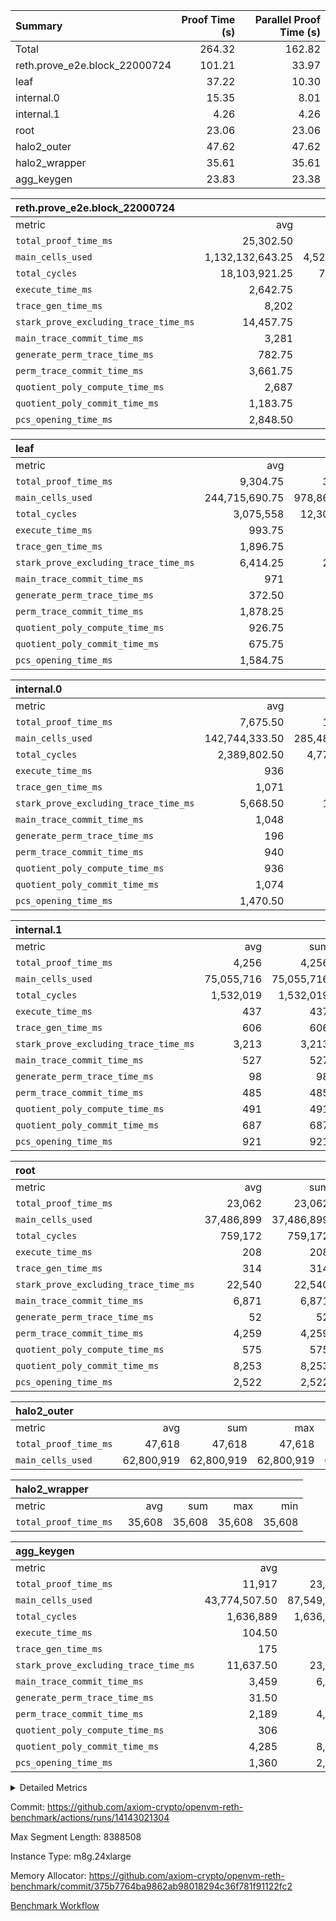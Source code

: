 | Summary | Proof Time (s) | Parallel Proof Time (s) |
|:---|---:|---:|
| Total |  264.32 |  162.82 |
| reth.prove_e2e.block_22000724 |  101.21 |  33.97 |
| leaf |  37.22 |  10.30 |
| internal.0 |  15.35 |  8.01 |
| internal.1 |  4.26 |  4.26 |
| root |  23.06 |  23.06 |
| halo2_outer |  47.62 |  47.62 |
| halo2_wrapper |  35.61 |  35.61 |
| agg_keygen |  23.83 |  23.38 |


| reth.prove_e2e.block_22000724 |||||
|:---|---:|---:|---:|---:|
|metric|avg|sum|max|min|
| `total_proof_time_ms ` |  25,302.50 |  101,210 |  33,971 |  12,537 |
| `main_cells_used     ` |  1,132,132,643.25 |  4,528,530,573 |  1,564,239,045 |  712,631,778 |
| `total_cycles        ` |  18,103,921.25 |  72,415,685 |  24,087,591 |  5,223,213 |
| `execute_time_ms     ` |  2,642.75 |  10,571 |  3,899 |  744 |
| `trace_gen_time_ms   ` |  8,202 |  32,808 |  10,148 |  3,746 |
| `stark_prove_excluding_trace_time_ms` |  14,457.75 |  57,831 |  19,924 |  8,047 |
| `main_trace_commit_time_ms` |  3,281 |  13,124 |  4,728 |  2,317 |
| `generate_perm_trace_time_ms` |  782.75 |  3,131 |  1,051 |  309 |
| `perm_trace_commit_time_ms` |  3,661.75 |  14,647 |  5,052 |  1,578 |
| `quotient_poly_compute_time_ms` |  2,687 |  10,748 |  4,135 |  1,807 |
| `quotient_poly_commit_time_ms` |  1,183.75 |  4,735 |  1,407 |  597 |
| `pcs_opening_time_ms ` |  2,848.50 |  11,394 |  3,536 |  1,431 |

| leaf |||||
|:---|---:|---:|---:|---:|
|metric|avg|sum|max|min|
| `total_proof_time_ms ` |  9,304.75 |  37,219 |  10,298 |  6,824 |
| `main_cells_used     ` |  244,715,690.75 |  978,862,763 |  278,425,224 |  171,619,440 |
| `total_cycles        ` |  3,075,558 |  12,302,232 |  3,459,082 |  2,307,870 |
| `execute_time_ms     ` |  993.75 |  3,975 |  1,108 |  752 |
| `trace_gen_time_ms   ` |  1,896.75 |  7,587 |  2,176 |  1,407 |
| `stark_prove_excluding_trace_time_ms` |  6,414.25 |  25,657 |  7,015 |  4,665 |
| `main_trace_commit_time_ms` |  971 |  3,884 |  1,058 |  734 |
| `generate_perm_trace_time_ms` |  372.50 |  1,490 |  409 |  268 |
| `perm_trace_commit_time_ms` |  1,878.25 |  7,513 |  2,074 |  1,333 |
| `quotient_poly_compute_time_ms` |  926.75 |  3,707 |  1,021 |  678 |
| `quotient_poly_commit_time_ms` |  675.75 |  2,703 |  741 |  495 |
| `pcs_opening_time_ms ` |  1,584.75 |  6,339 |  1,743 |  1,152 |

| internal.0 |||||
|:---|---:|---:|---:|---:|
|metric|avg|sum|max|min|
| `total_proof_time_ms ` |  7,675.50 |  15,351 |  8,006 |  7,345 |
| `main_cells_used     ` |  142,744,333.50 |  285,488,667 |  143,364,107 |  142,124,560 |
| `total_cycles        ` |  2,389,802.50 |  4,779,605 |  2,397,850 |  2,381,755 |
| `execute_time_ms     ` |  936 |  1,872 |  948 |  924 |
| `trace_gen_time_ms   ` |  1,071 |  2,142 |  1,073 |  1,069 |
| `stark_prove_excluding_trace_time_ms` |  5,668.50 |  11,337 |  5,989 |  5,348 |
| `main_trace_commit_time_ms` |  1,048 |  2,096 |  1,143 |  953 |
| `generate_perm_trace_time_ms` |  196 |  392 |  215 |  177 |
| `perm_trace_commit_time_ms` |  940 |  1,880 |  986 |  894 |
| `quotient_poly_compute_time_ms` |  936 |  1,872 |  1,008 |  864 |
| `quotient_poly_commit_time_ms` |  1,074 |  2,148 |  1,124 |  1,024 |
| `pcs_opening_time_ms ` |  1,470.50 |  2,941 |  1,509 |  1,432 |

| internal.1 |||||
|:---|---:|---:|---:|---:|
|metric|avg|sum|max|min|
| `total_proof_time_ms ` |  4,256 |  4,256 |  4,256 |  4,256 |
| `main_cells_used     ` |  75,055,716 |  75,055,716 |  75,055,716 |  75,055,716 |
| `total_cycles        ` |  1,532,019 |  1,532,019 |  1,532,019 |  1,532,019 |
| `execute_time_ms     ` |  437 |  437 |  437 |  437 |
| `trace_gen_time_ms   ` |  606 |  606 |  606 |  606 |
| `stark_prove_excluding_trace_time_ms` |  3,213 |  3,213 |  3,213 |  3,213 |
| `main_trace_commit_time_ms` |  527 |  527 |  527 |  527 |
| `generate_perm_trace_time_ms` |  98 |  98 |  98 |  98 |
| `perm_trace_commit_time_ms` |  485 |  485 |  485 |  485 |
| `quotient_poly_compute_time_ms` |  491 |  491 |  491 |  491 |
| `quotient_poly_commit_time_ms` |  687 |  687 |  687 |  687 |
| `pcs_opening_time_ms ` |  921 |  921 |  921 |  921 |

| root |||||
|:---|---:|---:|---:|---:|
|metric|avg|sum|max|min|
| `total_proof_time_ms ` |  23,062 |  23,062 |  23,062 |  23,062 |
| `main_cells_used     ` |  37,486,899 |  37,486,899 |  37,486,899 |  37,486,899 |
| `total_cycles        ` |  759,172 |  759,172 |  759,172 |  759,172 |
| `execute_time_ms     ` |  208 |  208 |  208 |  208 |
| `trace_gen_time_ms   ` |  314 |  314 |  314 |  314 |
| `stark_prove_excluding_trace_time_ms` |  22,540 |  22,540 |  22,540 |  22,540 |
| `main_trace_commit_time_ms` |  6,871 |  6,871 |  6,871 |  6,871 |
| `generate_perm_trace_time_ms` |  52 |  52 |  52 |  52 |
| `perm_trace_commit_time_ms` |  4,259 |  4,259 |  4,259 |  4,259 |
| `quotient_poly_compute_time_ms` |  575 |  575 |  575 |  575 |
| `quotient_poly_commit_time_ms` |  8,253 |  8,253 |  8,253 |  8,253 |
| `pcs_opening_time_ms ` |  2,522 |  2,522 |  2,522 |  2,522 |

| halo2_outer |||||
|:---|---:|---:|---:|---:|
|metric|avg|sum|max|min|
| `total_proof_time_ms ` |  47,618 |  47,618 |  47,618 |  47,618 |
| `main_cells_used     ` |  62,800,919 |  62,800,919 |  62,800,919 |  62,800,919 |

| halo2_wrapper |||||
|:---|---:|---:|---:|---:|
|metric|avg|sum|max|min|
| `total_proof_time_ms ` |  35,608 |  35,608 |  35,608 |  35,608 |

| agg_keygen |||||
|:---|---:|---:|---:|---:|
|metric|avg|sum|max|min|
| `total_proof_time_ms ` |  11,917 |  23,834 |  23,382 |  452 |
| `main_cells_used     ` |  43,774,507.50 |  87,549,015 |  86,883,099 |  665,916 |
| `total_cycles        ` |  1,636,889 |  1,636,889 |  1,636,889 |  1,636,889 |
| `execute_time_ms     ` |  104.50 |  209 |  209 |  0 |
| `trace_gen_time_ms   ` |  175 |  350 |  324 |  26 |
| `stark_prove_excluding_trace_time_ms` |  11,637.50 |  23,275 |  22,849 |  426 |
| `main_trace_commit_time_ms` |  3,459 |  6,918 |  6,868 |  50 |
| `generate_perm_trace_time_ms` |  31.50 |  63 |  52 |  11 |
| `perm_trace_commit_time_ms` |  2,189 |  4,378 |  4,328 |  50 |
| `quotient_poly_compute_time_ms` |  306 |  612 |  583 |  29 |
| `quotient_poly_commit_time_ms` |  4,285 |  8,570 |  8,509 |  61 |
| `pcs_opening_time_ms ` |  1,360 |  2,720 |  2,499 |  221 |



<details>
<summary>Detailed Metrics</summary>

| air_name | block_number | quotient_deg | interactions | constraints |
| --- | --- | --- | --- | --- |
| AccessAdapterAir<16> | 22000724 | 2 | 5 | 12 | 
| AccessAdapterAir<2> | 22000724 | 2 | 5 | 12 | 
| AccessAdapterAir<32> | 22000724 | 2 | 5 | 12 | 
| AccessAdapterAir<4> | 22000724 | 2 | 5 | 12 | 
| AccessAdapterAir<8> | 22000724 | 2 | 5 | 12 | 
| BitwiseOperationLookupAir<8> | 22000724 | 2 | 2 | 4 | 
| KeccakVmAir | 22000724 | 2 | 321 | 4,513 | 
| MemoryMerkleAir<8> | 22000724 | 2 | 4 | 39 | 
| PersistentBoundaryAir<8> | 22000724 | 2 | 3 | 7 | 
| PhantomAir | 22000724 | 2 | 3 | 5 | 
| Poseidon2PeripheryAir<BabyBearParameters>, 1> | 22000724 | 2 | 1 | 286 | 
| ProgramAir | 22000724 | 1 | 1 | 4 | 
| RangeTupleCheckerAir<2> | 22000724 | 1 | 1 | 4 | 
| Rv32HintStoreAir | 22000724 | 2 | 18 | 28 | 
| Sha256VmAir | 22000724 | 2 | 50 | 663 | 
| VariableRangeCheckerAir | 22000724 | 1 | 1 | 4 | 
| VmAirWrapper<Rv32BaseAluAdapterAir, BaseAluCoreAir<4, 8> | 22000724 | 2 | 20 | 37 | 
| VmAirWrapper<Rv32BaseAluAdapterAir, LessThanCoreAir<4, 8> | 22000724 | 2 | 18 | 40 | 
| VmAirWrapper<Rv32BaseAluAdapterAir, ShiftCoreAir<4, 8> | 22000724 | 2 | 24 | 91 | 
| VmAirWrapper<Rv32BranchAdapterAir, BranchEqualCoreAir<4> | 22000724 | 2 | 11 | 20 | 
| VmAirWrapper<Rv32BranchAdapterAir, BranchLessThanCoreAir<4, 8> | 22000724 | 2 | 13 | 35 | 
| VmAirWrapper<Rv32CondRdWriteAdapterAir, Rv32JalLuiCoreAir> | 22000724 | 2 | 10 | 18 | 
| VmAirWrapper<Rv32HeapAdapterAir<2, 32, 32>, BaseAluCoreAir<32, 8> | 22000724 | 2 | 61 | 126 | 
| VmAirWrapper<Rv32HeapAdapterAir<2, 32, 32>, LessThanCoreAir<32, 8> | 22000724 | 2 | 31 | 129 | 
| VmAirWrapper<Rv32HeapAdapterAir<2, 32, 32>, MultiplicationCoreAir<32, 8> | 22000724 | 2 | 61 | 57 | 
| VmAirWrapper<Rv32HeapAdapterAir<2, 32, 32>, ShiftCoreAir<32, 8> | 22000724 | 2 | 79 | 2,161 | 
| VmAirWrapper<Rv32HeapBranchAdapterAir<2, 32>, BranchEqualCoreAir<32> | 22000724 | 2 | 20 | 55 | 
| VmAirWrapper<Rv32HeapBranchAdapterAir<2, 32>, BranchLessThanCoreAir<32, 8> | 22000724 | 2 | 22 | 126 | 
| VmAirWrapper<Rv32IsEqualModAdapterAir<2, 1, 32, 32>, ModularIsEqualCoreAir<32, 4, 8> | 22000724 | 2 | 25 | 225 | 
| VmAirWrapper<Rv32IsEqualModAdapterAir<2, 3, 16, 48>, ModularIsEqualCoreAir<48, 4, 8> | 22000724 | 2 | 41 | 333 | 
| VmAirWrapper<Rv32JalrAdapterAir, Rv32JalrCoreAir> | 22000724 | 2 | 16 | 20 | 
| VmAirWrapper<Rv32LoadStoreAdapterAir, LoadSignExtendCoreAir<4, 8> | 22000724 | 2 | 18 | 33 | 
| VmAirWrapper<Rv32LoadStoreAdapterAir, LoadStoreCoreAir<4> | 22000724 | 2 | 17 | 40 | 
| VmAirWrapper<Rv32MultAdapterAir, DivRemCoreAir<4, 8> | 22000724 | 2 | 25 | 84 | 
| VmAirWrapper<Rv32MultAdapterAir, MulHCoreAir<4, 8> | 22000724 | 2 | 24 | 31 | 
| VmAirWrapper<Rv32MultAdapterAir, MultiplicationCoreAir<4, 8> | 22000724 | 2 | 19 | 19 | 
| VmAirWrapper<Rv32RdWriteAdapterAir, Rv32AuipcCoreAir> | 22000724 | 2 | 12 | 14 | 
| VmAirWrapper<Rv32VecHeapAdapterAir<1, 2, 2, 32, 32>, FieldExpressionCoreAir> | 22000724 | 2 | 415 | 480 | 
| VmAirWrapper<Rv32VecHeapAdapterAir<1, 6, 6, 16, 16>, FieldExpressionCoreAir> | 22000724 | 2 | 832 | 921 | 
| VmAirWrapper<Rv32VecHeapAdapterAir<2, 1, 1, 32, 32>, FieldExpressionCoreAir> | 22000724 | 2 | 158 | 190 | 
| VmAirWrapper<Rv32VecHeapAdapterAir<2, 2, 2, 32, 32>, FieldExpressionCoreAir> | 22000724 | 2 | 428 | 457 | 
| VmAirWrapper<Rv32VecHeapAdapterAir<2, 3, 3, 16, 16>, FieldExpressionCoreAir> | 22000724 | 2 | 246 | 288 | 
| VmAirWrapper<Rv32VecHeapAdapterAir<2, 6, 6, 16, 16>, FieldExpressionCoreAir> | 22000724 | 2 | 668 | 701 | 
| VmConnectorAir | 22000724 | 2 | 5 | 11 | 

| block_number | execute_time_ms |
| --- | --- |
| 22000724 | 208 | 

| group | air_name | block_number | rows | quotient_deg | prep_cols | perm_cols | main_cols | interactions | constraints | cells |
| --- | --- | --- | --- | --- | --- | --- | --- | --- | --- | --- |
| agg_keygen | AccessAdapterAir<16> | 22000724 |  | 2 |  |  |  | 5 | 12 |  | 
| agg_keygen | AccessAdapterAir<2> | 22000724 | 524,288 | 8 |  | 16 | 11 | 5 | 12 | 14,155,776 | 
| agg_keygen | AccessAdapterAir<32> | 22000724 |  | 2 |  |  |  | 5 | 12 |  | 
| agg_keygen | AccessAdapterAir<4> | 22000724 | 262,144 | 8 |  | 16 | 13 | 5 | 12 | 7,602,176 | 
| agg_keygen | AccessAdapterAir<8> | 22000724 | 8,192 | 8 |  | 16 | 17 | 5 | 12 | 270,336 | 
| agg_keygen | BitwiseOperationLookupAir<8> | 22000724 |  | 2 |  |  |  | 2 | 4 |  | 
| agg_keygen | FriReducedOpeningAir | 22000724 | 524,288 | 8 |  | 84 | 27 | 39 | 71 | 58,195,968 | 
| agg_keygen | JalRangeCheckAir | 22000724 | 65,536 | 8 |  | 28 | 12 | 9 | 14 | 2,621,440 | 
| agg_keygen | MemoryMerkleAir<8> | 22000724 |  | 2 |  |  |  | 4 | 39 |  | 
| agg_keygen | NativePoseidon2Air<BabyBearParameters>, 1> | 22000724 | 65,536 | 8 |  | 312 | 398 | 136 | 572 | 46,530,560 | 
| agg_keygen | PersistentBoundaryAir<8> | 22000724 |  | 2 |  |  |  | 3 | 7 |  | 
| agg_keygen | PhantomAir | 22000724 | 32,768 | 4 |  | 12 | 6 | 3 | 5 | 589,824 | 
| agg_keygen | Poseidon2PeripheryAir<BabyBearParameters>, 1> | 22000724 |  | 2 |  |  |  | 1 | 286 |  | 
| agg_keygen | ProgramAir | 22000724 | 131,072 | 1 |  | 8 | 10 | 1 | 4 | 2,359,296 | 
| agg_keygen | RangeTupleCheckerAir<2> | 22000724 |  | 1 |  |  |  | 1 | 4 |  | 
| agg_keygen | Rv32HintStoreAir | 22000724 |  | 2 |  |  |  | 18 | 28 |  | 
| agg_keygen | VariableRangeCheckerAir | 22000724 | 262,144 | 1 | 2 | 8 | 1 | 1 | 4 | 2,359,296 | 
| agg_keygen | VmAirWrapper<AluNativeAdapterAir, FieldArithmeticCoreAir> | 22000724 | 1,048,576 | 8 |  | 36 | 29 | 15 | 27 | 68,157,440 | 
| agg_keygen | VmAirWrapper<BranchNativeAdapterAir, BranchEqualCoreAir<1> | 22000724 | 262,144 | 8 |  | 28 | 23 | 11 | 25 | 13,369,344 | 
| agg_keygen | VmAirWrapper<NativeAdapterAir<2, 0>, PublicValuesCoreAir> | 22000724 | 64 | 8 |  | 28 | 27 | 11 | 30 | 3,520 | 
| agg_keygen | VmAirWrapper<NativeLoadStoreAdapterAir<1>, NativeLoadStoreCoreAir<1> | 22000724 | 524,288 | 8 |  | 40 | 21 | 15 | 20 | 31,981,568 | 
| agg_keygen | VmAirWrapper<NativeLoadStoreAdapterAir<4>, NativeLoadStoreCoreAir<4> | 22000724 | 131,072 | 8 |  | 40 | 27 | 15 | 20 | 8,781,824 | 
| agg_keygen | VmAirWrapper<NativeVectorizedAdapterAir<4>, FieldExtensionCoreAir> | 22000724 | 131,072 | 8 |  | 36 | 38 | 15 | 27 | 9,699,328 | 
| agg_keygen | VmAirWrapper<Rv32BaseAluAdapterAir, BaseAluCoreAir<4, 8> | 22000724 |  | 2 |  |  |  | 20 | 37 |  | 
| agg_keygen | VmAirWrapper<Rv32BaseAluAdapterAir, LessThanCoreAir<4, 8> | 22000724 |  | 2 |  |  |  | 18 | 40 |  | 
| agg_keygen | VmAirWrapper<Rv32BaseAluAdapterAir, ShiftCoreAir<4, 8> | 22000724 |  | 2 |  |  |  | 24 | 91 |  | 
| agg_keygen | VmAirWrapper<Rv32BranchAdapterAir, BranchEqualCoreAir<4> | 22000724 |  | 2 |  |  |  | 11 | 20 |  | 
| agg_keygen | VmAirWrapper<Rv32BranchAdapterAir, BranchLessThanCoreAir<4, 8> | 22000724 |  | 2 |  |  |  | 13 | 35 |  | 
| agg_keygen | VmAirWrapper<Rv32CondRdWriteAdapterAir, Rv32JalLuiCoreAir> | 22000724 |  | 2 |  |  |  | 10 | 18 |  | 
| agg_keygen | VmAirWrapper<Rv32JalrAdapterAir, Rv32JalrCoreAir> | 22000724 |  | 2 |  |  |  | 16 | 20 |  | 
| agg_keygen | VmAirWrapper<Rv32LoadStoreAdapterAir, LoadSignExtendCoreAir<4, 8> | 22000724 |  | 2 |  |  |  | 18 | 33 |  | 
| agg_keygen | VmAirWrapper<Rv32LoadStoreAdapterAir, LoadStoreCoreAir<4> | 22000724 |  | 2 |  |  |  | 17 | 40 |  | 
| agg_keygen | VmAirWrapper<Rv32MultAdapterAir, DivRemCoreAir<4, 8> | 22000724 |  | 2 |  |  |  | 25 | 84 |  | 
| agg_keygen | VmAirWrapper<Rv32MultAdapterAir, MulHCoreAir<4, 8> | 22000724 |  | 2 |  |  |  | 24 | 31 |  | 
| agg_keygen | VmAirWrapper<Rv32MultAdapterAir, MultiplicationCoreAir<4, 8> | 22000724 |  | 2 |  |  |  | 19 | 19 |  | 
| agg_keygen | VmAirWrapper<Rv32RdWriteAdapterAir, Rv32AuipcCoreAir> | 22000724 |  | 2 |  |  |  | 12 | 14 |  | 
| agg_keygen | VmConnectorAir | 22000724 | 2 | 8 | 1 | 16 | 5 | 5 | 11 | 42 | 
| agg_keygen | VolatileBoundaryAir | 22000724 | 131,072 | 8 |  | 20 | 12 | 7 | 19 | 4,194,304 | 

| group | air_name | block_number | idx | rows | prep_cols | perm_cols | main_cols | cells |
| --- | --- | --- | --- | --- | --- | --- | --- | --- |
| internal.0 | AccessAdapterAir<2> | 22000724 | 0 | 1,048,576 |  | 12 | 11 | 24,117,248 | 
| internal.0 | AccessAdapterAir<2> | 22000724 | 1 | 524,288 |  | 12 | 11 | 12,058,624 | 
| internal.0 | AccessAdapterAir<4> | 22000724 | 0 | 262,144 |  | 12 | 13 | 6,553,600 | 
| internal.0 | AccessAdapterAir<4> | 22000724 | 1 | 262,144 |  | 12 | 13 | 6,553,600 | 
| internal.0 | AccessAdapterAir<8> | 22000724 | 0 | 8,192 |  | 12 | 17 | 237,568 | 
| internal.0 | AccessAdapterAir<8> | 22000724 | 1 | 8,192 |  | 12 | 17 | 237,568 | 
| internal.0 | FriReducedOpeningAir | 22000724 | 0 | 1,048,576 |  | 44 | 27 | 74,448,896 | 
| internal.0 | FriReducedOpeningAir | 22000724 | 1 | 1,048,576 |  | 44 | 27 | 74,448,896 | 
| internal.0 | JalRangeCheckAir | 22000724 | 0 | 131,072 |  | 16 | 12 | 3,670,016 | 
| internal.0 | JalRangeCheckAir | 22000724 | 1 | 131,072 |  | 16 | 12 | 3,670,016 | 
| internal.0 | NativePoseidon2Air<BabyBearParameters>, 1> | 22000724 | 0 | 262,144 |  | 160 | 398 | 146,276,352 | 
| internal.0 | NativePoseidon2Air<BabyBearParameters>, 1> | 22000724 | 1 | 131,072 |  | 160 | 398 | 73,138,176 | 
| internal.0 | PhantomAir | 22000724 | 0 | 65,536 |  | 8 | 6 | 917,504 | 
| internal.0 | PhantomAir | 22000724 | 1 | 65,536 |  | 8 | 6 | 917,504 | 
| internal.0 | ProgramAir | 22000724 | 0 | 131,072 |  | 8 | 10 | 2,359,296 | 
| internal.0 | ProgramAir | 22000724 | 1 | 131,072 |  | 8 | 10 | 2,359,296 | 
| internal.0 | VariableRangeCheckerAir | 22000724 | 0 | 262,144 | 2 | 8 | 1 | 2,359,296 | 
| internal.0 | VariableRangeCheckerAir | 22000724 | 1 | 262,144 | 2 | 8 | 1 | 2,359,296 | 
| internal.0 | VmAirWrapper<AluNativeAdapterAir, FieldArithmeticCoreAir> | 22000724 | 0 | 2,097,152 |  | 20 | 29 | 102,760,448 | 
| internal.0 | VmAirWrapper<AluNativeAdapterAir, FieldArithmeticCoreAir> | 22000724 | 1 | 2,097,152 |  | 20 | 29 | 102,760,448 | 
| internal.0 | VmAirWrapper<BranchNativeAdapterAir, BranchEqualCoreAir<1> | 22000724 | 0 | 262,144 |  | 16 | 23 | 10,223,616 | 
| internal.0 | VmAirWrapper<BranchNativeAdapterAir, BranchEqualCoreAir<1> | 22000724 | 1 | 262,144 |  | 16 | 23 | 10,223,616 | 
| internal.0 | VmAirWrapper<NativeAdapterAir<2, 0>, PublicValuesCoreAir> | 22000724 | 0 | 64 |  | 16 | 23 | 2,496 | 
| internal.0 | VmAirWrapper<NativeAdapterAir<2, 0>, PublicValuesCoreAir> | 22000724 | 1 | 64 |  | 16 | 23 | 2,496 | 
| internal.0 | VmAirWrapper<NativeLoadStoreAdapterAir<1>, NativeLoadStoreCoreAir<1> | 22000724 | 0 | 524,288 |  | 24 | 21 | 23,592,960 | 
| internal.0 | VmAirWrapper<NativeLoadStoreAdapterAir<1>, NativeLoadStoreCoreAir<1> | 22000724 | 1 | 524,288 |  | 24 | 21 | 23,592,960 | 
| internal.0 | VmAirWrapper<NativeLoadStoreAdapterAir<4>, NativeLoadStoreCoreAir<4> | 22000724 | 0 | 262,144 |  | 24 | 27 | 13,369,344 | 
| internal.0 | VmAirWrapper<NativeLoadStoreAdapterAir<4>, NativeLoadStoreCoreAir<4> | 22000724 | 1 | 262,144 |  | 24 | 27 | 13,369,344 | 
| internal.0 | VmAirWrapper<NativeVectorizedAdapterAir<4>, FieldExtensionCoreAir> | 22000724 | 0 | 262,144 |  | 20 | 38 | 15,204,352 | 
| internal.0 | VmAirWrapper<NativeVectorizedAdapterAir<4>, FieldExtensionCoreAir> | 22000724 | 1 | 262,144 |  | 20 | 38 | 15,204,352 | 
| internal.0 | VmConnectorAir | 22000724 | 0 | 2 | 1 | 12 | 5 | 34 | 
| internal.0 | VmConnectorAir | 22000724 | 1 | 2 | 1 | 12 | 5 | 34 | 
| internal.0 | VolatileBoundaryAir | 22000724 | 0 | 262,144 |  | 12 | 12 | 6,291,456 | 
| internal.0 | VolatileBoundaryAir | 22000724 | 1 | 262,144 |  | 12 | 12 | 6,291,456 | 
| internal.1 | AccessAdapterAir<2> | 22000724 | 2 | 524,288 |  | 12 | 11 | 12,058,624 | 
| internal.1 | AccessAdapterAir<4> | 22000724 | 2 | 262,144 |  | 12 | 13 | 6,553,600 | 
| internal.1 | AccessAdapterAir<8> | 22000724 | 2 | 8,192 |  | 12 | 17 | 237,568 | 
| internal.1 | FriReducedOpeningAir | 22000724 | 2 | 262,144 |  | 44 | 27 | 18,612,224 | 
| internal.1 | JalRangeCheckAir | 22000724 | 2 | 65,536 |  | 16 | 12 | 1,835,008 | 
| internal.1 | NativePoseidon2Air<BabyBearParameters>, 1> | 22000724 | 2 | 65,536 |  | 160 | 398 | 36,569,088 | 
| internal.1 | PhantomAir | 22000724 | 2 | 16,384 |  | 8 | 6 | 229,376 | 
| internal.1 | ProgramAir | 22000724 | 2 | 131,072 |  | 8 | 10 | 2,359,296 | 
| internal.1 | VariableRangeCheckerAir | 22000724 | 2 | 262,144 | 2 | 8 | 1 | 2,359,296 | 
| internal.1 | VmAirWrapper<AluNativeAdapterAir, FieldArithmeticCoreAir> | 22000724 | 2 | 1,048,576 |  | 20 | 29 | 51,380,224 | 
| internal.1 | VmAirWrapper<BranchNativeAdapterAir, BranchEqualCoreAir<1> | 22000724 | 2 | 262,144 |  | 16 | 23 | 10,223,616 | 
| internal.1 | VmAirWrapper<NativeAdapterAir<2, 0>, PublicValuesCoreAir> | 22000724 | 2 | 64 |  | 16 | 23 | 2,496 | 
| internal.1 | VmAirWrapper<NativeLoadStoreAdapterAir<1>, NativeLoadStoreCoreAir<1> | 22000724 | 2 | 524,288 |  | 24 | 21 | 23,592,960 | 
| internal.1 | VmAirWrapper<NativeLoadStoreAdapterAir<4>, NativeLoadStoreCoreAir<4> | 22000724 | 2 | 131,072 |  | 24 | 27 | 6,684,672 | 
| internal.1 | VmAirWrapper<NativeVectorizedAdapterAir<4>, FieldExtensionCoreAir> | 22000724 | 2 | 131,072 |  | 20 | 38 | 7,602,176 | 
| internal.1 | VmConnectorAir | 22000724 | 2 | 2 | 1 | 12 | 5 | 34 | 
| internal.1 | VolatileBoundaryAir | 22000724 | 2 | 131,072 |  | 12 | 12 | 3,145,728 | 
| leaf | AccessAdapterAir<2> | 22000724 | 0 | 2,097,152 |  | 16 | 11 | 56,623,104 | 
| leaf | AccessAdapterAir<2> | 22000724 | 1 | 2,097,152 |  | 16 | 11 | 56,623,104 | 
| leaf | AccessAdapterAir<2> | 22000724 | 2 | 2,097,152 |  | 16 | 11 | 56,623,104 | 
| leaf | AccessAdapterAir<2> | 22000724 | 3 | 1,048,576 |  | 16 | 11 | 28,311,552 | 
| leaf | AccessAdapterAir<4> | 22000724 | 0 | 1,048,576 |  | 16 | 13 | 30,408,704 | 
| leaf | AccessAdapterAir<4> | 22000724 | 1 | 1,048,576 |  | 16 | 13 | 30,408,704 | 
| leaf | AccessAdapterAir<4> | 22000724 | 2 | 1,048,576 |  | 16 | 13 | 30,408,704 | 
| leaf | AccessAdapterAir<4> | 22000724 | 3 | 524,288 |  | 16 | 13 | 15,204,352 | 
| leaf | AccessAdapterAir<8> | 22000724 | 0 | 32,768 |  | 16 | 17 | 1,081,344 | 
| leaf | AccessAdapterAir<8> | 22000724 | 1 | 32,768 |  | 16 | 17 | 1,081,344 | 
| leaf | AccessAdapterAir<8> | 22000724 | 2 | 32,768 |  | 16 | 17 | 1,081,344 | 
| leaf | AccessAdapterAir<8> | 22000724 | 3 | 16,384 |  | 16 | 17 | 540,672 | 
| leaf | FriReducedOpeningAir | 22000724 | 0 | 4,194,304 |  | 84 | 27 | 465,567,744 | 
| leaf | FriReducedOpeningAir | 22000724 | 1 | 4,194,304 |  | 84 | 27 | 465,567,744 | 
| leaf | FriReducedOpeningAir | 22000724 | 2 | 4,194,304 |  | 84 | 27 | 465,567,744 | 
| leaf | FriReducedOpeningAir | 22000724 | 3 | 2,097,152 |  | 84 | 27 | 232,783,872 | 
| leaf | JalRangeCheckAir | 22000724 | 0 | 65,536 |  | 28 | 12 | 2,621,440 | 
| leaf | JalRangeCheckAir | 22000724 | 1 | 65,536 |  | 28 | 12 | 2,621,440 | 
| leaf | JalRangeCheckAir | 22000724 | 2 | 65,536 |  | 28 | 12 | 2,621,440 | 
| leaf | JalRangeCheckAir | 22000724 | 3 | 65,536 |  | 28 | 12 | 2,621,440 | 
| leaf | NativePoseidon2Air<BabyBearParameters>, 1> | 22000724 | 0 | 262,144 |  | 312 | 398 | 186,122,240 | 
| leaf | NativePoseidon2Air<BabyBearParameters>, 1> | 22000724 | 1 | 262,144 |  | 312 | 398 | 186,122,240 | 
| leaf | NativePoseidon2Air<BabyBearParameters>, 1> | 22000724 | 2 | 262,144 |  | 312 | 398 | 186,122,240 | 
| leaf | NativePoseidon2Air<BabyBearParameters>, 1> | 22000724 | 3 | 262,144 |  | 312 | 398 | 186,122,240 | 
| leaf | PhantomAir | 22000724 | 0 | 32,768 |  | 12 | 6 | 589,824 | 
| leaf | PhantomAir | 22000724 | 1 | 32,768 |  | 12 | 6 | 589,824 | 
| leaf | PhantomAir | 22000724 | 2 | 32,768 |  | 12 | 6 | 589,824 | 
| leaf | PhantomAir | 22000724 | 3 | 32,768 |  | 12 | 6 | 589,824 | 
| leaf | ProgramAir | 22000724 | 0 | 2,097,152 |  | 8 | 10 | 37,748,736 | 
| leaf | ProgramAir | 22000724 | 1 | 2,097,152 |  | 8 | 10 | 37,748,736 | 
| leaf | ProgramAir | 22000724 | 2 | 2,097,152 |  | 8 | 10 | 37,748,736 | 
| leaf | ProgramAir | 22000724 | 3 | 2,097,152 |  | 8 | 10 | 37,748,736 | 
| leaf | VariableRangeCheckerAir | 22000724 | 0 | 262,144 | 2 | 8 | 1 | 2,359,296 | 
| leaf | VariableRangeCheckerAir | 22000724 | 1 | 262,144 | 2 | 8 | 1 | 2,359,296 | 
| leaf | VariableRangeCheckerAir | 22000724 | 2 | 262,144 | 2 | 8 | 1 | 2,359,296 | 
| leaf | VariableRangeCheckerAir | 22000724 | 3 | 262,144 | 2 | 8 | 1 | 2,359,296 | 
| leaf | VmAirWrapper<AluNativeAdapterAir, FieldArithmeticCoreAir> | 22000724 | 0 | 2,097,152 |  | 36 | 29 | 136,314,880 | 
| leaf | VmAirWrapper<AluNativeAdapterAir, FieldArithmeticCoreAir> | 22000724 | 1 | 2,097,152 |  | 36 | 29 | 136,314,880 | 
| leaf | VmAirWrapper<AluNativeAdapterAir, FieldArithmeticCoreAir> | 22000724 | 2 | 2,097,152 |  | 36 | 29 | 136,314,880 | 
| leaf | VmAirWrapper<AluNativeAdapterAir, FieldArithmeticCoreAir> | 22000724 | 3 | 2,097,152 |  | 36 | 29 | 136,314,880 | 
| leaf | VmAirWrapper<BranchNativeAdapterAir, BranchEqualCoreAir<1> | 22000724 | 0 | 524,288 |  | 28 | 23 | 26,738,688 | 
| leaf | VmAirWrapper<BranchNativeAdapterAir, BranchEqualCoreAir<1> | 22000724 | 1 | 524,288 |  | 28 | 23 | 26,738,688 | 
| leaf | VmAirWrapper<BranchNativeAdapterAir, BranchEqualCoreAir<1> | 22000724 | 2 | 524,288 |  | 28 | 23 | 26,738,688 | 
| leaf | VmAirWrapper<BranchNativeAdapterAir, BranchEqualCoreAir<1> | 22000724 | 3 | 262,144 |  | 28 | 23 | 13,369,344 | 
| leaf | VmAirWrapper<NativeAdapterAir<2, 0>, PublicValuesCoreAir> | 22000724 | 0 | 64 |  | 28 | 27 | 3,520 | 
| leaf | VmAirWrapper<NativeAdapterAir<2, 0>, PublicValuesCoreAir> | 22000724 | 1 | 64 |  | 28 | 27 | 3,520 | 
| leaf | VmAirWrapper<NativeAdapterAir<2, 0>, PublicValuesCoreAir> | 22000724 | 2 | 64 |  | 28 | 27 | 3,520 | 
| leaf | VmAirWrapper<NativeAdapterAir<2, 0>, PublicValuesCoreAir> | 22000724 | 3 | 64 |  | 28 | 27 | 3,520 | 
| leaf | VmAirWrapper<NativeLoadStoreAdapterAir<1>, NativeLoadStoreCoreAir<1> | 22000724 | 0 | 1,048,576 |  | 40 | 21 | 63,963,136 | 
| leaf | VmAirWrapper<NativeLoadStoreAdapterAir<1>, NativeLoadStoreCoreAir<1> | 22000724 | 1 | 1,048,576 |  | 40 | 21 | 63,963,136 | 
| leaf | VmAirWrapper<NativeLoadStoreAdapterAir<1>, NativeLoadStoreCoreAir<1> | 22000724 | 2 | 1,048,576 |  | 40 | 21 | 63,963,136 | 
| leaf | VmAirWrapper<NativeLoadStoreAdapterAir<1>, NativeLoadStoreCoreAir<1> | 22000724 | 3 | 524,288 |  | 40 | 21 | 31,981,568 | 
| leaf | VmAirWrapper<NativeLoadStoreAdapterAir<4>, NativeLoadStoreCoreAir<4> | 22000724 | 0 | 262,144 |  | 40 | 27 | 17,563,648 | 
| leaf | VmAirWrapper<NativeLoadStoreAdapterAir<4>, NativeLoadStoreCoreAir<4> | 22000724 | 1 | 262,144 |  | 40 | 27 | 17,563,648 | 
| leaf | VmAirWrapper<NativeLoadStoreAdapterAir<4>, NativeLoadStoreCoreAir<4> | 22000724 | 2 | 262,144 |  | 40 | 27 | 17,563,648 | 
| leaf | VmAirWrapper<NativeLoadStoreAdapterAir<4>, NativeLoadStoreCoreAir<4> | 22000724 | 3 | 131,072 |  | 40 | 27 | 8,781,824 | 
| leaf | VmAirWrapper<NativeVectorizedAdapterAir<4>, FieldExtensionCoreAir> | 22000724 | 0 | 262,144 |  | 36 | 38 | 19,398,656 | 
| leaf | VmAirWrapper<NativeVectorizedAdapterAir<4>, FieldExtensionCoreAir> | 22000724 | 1 | 524,288 |  | 36 | 38 | 38,797,312 | 
| leaf | VmAirWrapper<NativeVectorizedAdapterAir<4>, FieldExtensionCoreAir> | 22000724 | 2 | 524,288 |  | 36 | 38 | 38,797,312 | 
| leaf | VmAirWrapper<NativeVectorizedAdapterAir<4>, FieldExtensionCoreAir> | 22000724 | 3 | 262,144 |  | 36 | 38 | 19,398,656 | 
| leaf | VmConnectorAir | 22000724 | 0 | 2 | 1 | 16 | 5 | 42 | 
| leaf | VmConnectorAir | 22000724 | 1 | 2 | 1 | 16 | 5 | 42 | 
| leaf | VmConnectorAir | 22000724 | 2 | 2 | 1 | 16 | 5 | 42 | 
| leaf | VmConnectorAir | 22000724 | 3 | 2 | 1 | 16 | 5 | 42 | 
| leaf | VolatileBoundaryAir | 22000724 | 0 | 1,048,576 |  | 20 | 12 | 33,554,432 | 
| leaf | VolatileBoundaryAir | 22000724 | 1 | 1,048,576 |  | 20 | 12 | 33,554,432 | 
| leaf | VolatileBoundaryAir | 22000724 | 2 | 1,048,576 |  | 20 | 12 | 33,554,432 | 
| leaf | VolatileBoundaryAir | 22000724 | 3 | 524,288 |  | 20 | 12 | 16,777,216 | 
| root | AccessAdapterAir<2> | 22000724 | 0 | 262,144 |  | 8 | 11 | 4,980,736 | 
| root | AccessAdapterAir<4> | 22000724 | 0 | 131,072 |  | 8 | 13 | 2,752,512 | 
| root | AccessAdapterAir<8> | 22000724 | 0 | 4,096 |  | 8 | 17 | 102,400 | 
| root | FriReducedOpeningAir | 22000724 | 0 | 131,072 |  | 24 | 27 | 6,684,672 | 
| root | JalRangeCheckAir | 22000724 | 0 | 32,768 |  | 12 | 12 | 786,432 | 
| root | NativePoseidon2Air<BabyBearParameters>, 1> | 22000724 | 0 | 32,768 |  | 84 | 398 | 15,794,176 | 
| root | PhantomAir | 22000724 | 0 | 8,192 |  | 8 | 6 | 114,688 | 
| root | ProgramAir | 22000724 | 0 | 131,072 |  | 8 | 10 | 2,359,296 | 
| root | VariableRangeCheckerAir | 22000724 | 0 | 262,144 | 2 | 8 | 1 | 2,359,296 | 
| root | VmAirWrapper<AluNativeAdapterAir, FieldArithmeticCoreAir> | 22000724 | 0 | 524,288 |  | 12 | 29 | 21,495,808 | 
| root | VmAirWrapper<BranchNativeAdapterAir, BranchEqualCoreAir<1> | 22000724 | 0 | 131,072 |  | 12 | 23 | 4,587,520 | 
| root | VmAirWrapper<NativeAdapterAir<2, 0>, PublicValuesCoreAir> | 22000724 | 0 | 64 |  | 12 | 22 | 2,176 | 
| root | VmAirWrapper<NativeLoadStoreAdapterAir<1>, NativeLoadStoreCoreAir<1> | 22000724 | 0 | 262,144 |  | 16 | 21 | 9,699,328 | 
| root | VmAirWrapper<NativeLoadStoreAdapterAir<4>, NativeLoadStoreCoreAir<4> | 22000724 | 0 | 65,536 |  | 16 | 27 | 2,818,048 | 
| root | VmAirWrapper<NativeVectorizedAdapterAir<4>, FieldExtensionCoreAir> | 22000724 | 0 | 65,536 |  | 12 | 38 | 3,276,800 | 
| root | VmConnectorAir | 22000724 | 0 | 2 | 1 | 8 | 5 | 26 | 
| root | VolatileBoundaryAir | 22000724 | 0 | 131,072 |  | 8 | 12 | 2,621,440 | 

| group | air_name | block_number | segment | rows | prep_cols | perm_cols | main_cols | cells |
| --- | --- | --- | --- | --- | --- | --- | --- | --- |
| agg_keygen | AccessAdapterAir<16> | 22000724 | 0 | 1 |  | 16 | 25 | 41 | 
| agg_keygen | AccessAdapterAir<2> | 22000724 | 0 | 1 |  | 16 | 11 | 27 | 
| agg_keygen | AccessAdapterAir<32> | 22000724 | 0 | 1 |  | 16 | 41 | 57 | 
| agg_keygen | AccessAdapterAir<4> | 22000724 | 0 | 1 |  | 16 | 13 | 29 | 
| agg_keygen | AccessAdapterAir<8> | 22000724 | 0 | 1 |  | 16 | 17 | 33 | 
| agg_keygen | BitwiseOperationLookupAir<8> | 22000724 | 0 | 65,536 | 3 | 8 | 2 | 655,360 | 
| agg_keygen | MemoryMerkleAir<8> | 22000724 | 0 | 64 |  | 16 | 32 | 3,072 | 
| agg_keygen | PersistentBoundaryAir<8> | 22000724 | 0 | 1 |  | 12 | 20 | 32 | 
| agg_keygen | PhantomAir | 22000724 | 0 | 1 |  | 12 | 6 | 18 | 
| agg_keygen | Poseidon2PeripheryAir<BabyBearParameters>, 1> | 22000724 | 0 | 32 |  | 8 | 300 | 9,856 | 
| agg_keygen | ProgramAir | 22000724 | 0 | 1 |  | 8 | 10 | 18 | 
| agg_keygen | RangeTupleCheckerAir<2> | 22000724 | 0 | 524,288 | 2 | 8 | 1 | 4,718,592 | 
| agg_keygen | Rv32HintStoreAir | 22000724 | 0 | 1 |  | 44 | 32 | 76 | 
| agg_keygen | VariableRangeCheckerAir | 22000724 | 0 | 262,144 | 2 | 8 | 1 | 2,359,296 | 
| agg_keygen | VmAirWrapper<Rv32BaseAluAdapterAir, BaseAluCoreAir<4, 8> | 22000724 | 0 | 1 |  | 52 | 36 | 88 | 
| agg_keygen | VmAirWrapper<Rv32BaseAluAdapterAir, LessThanCoreAir<4, 8> | 22000724 | 0 | 1 |  | 40 | 37 | 77 | 
| agg_keygen | VmAirWrapper<Rv32BaseAluAdapterAir, ShiftCoreAir<4, 8> | 22000724 | 0 | 1 |  | 52 | 53 | 105 | 
| agg_keygen | VmAirWrapper<Rv32BranchAdapterAir, BranchEqualCoreAir<4> | 22000724 | 0 | 1 |  | 28 | 26 | 54 | 
| agg_keygen | VmAirWrapper<Rv32BranchAdapterAir, BranchLessThanCoreAir<4, 8> | 22000724 | 0 | 1 |  | 32 | 32 | 64 | 
| agg_keygen | VmAirWrapper<Rv32CondRdWriteAdapterAir, Rv32JalLuiCoreAir> | 22000724 | 0 | 1 |  | 28 | 18 | 46 | 
| agg_keygen | VmAirWrapper<Rv32JalrAdapterAir, Rv32JalrCoreAir> | 22000724 | 0 | 1 |  | 36 | 28 | 64 | 
| agg_keygen | VmAirWrapper<Rv32LoadStoreAdapterAir, LoadSignExtendCoreAir<4, 8> | 22000724 | 0 | 1 |  | 52 | 36 | 88 | 
| agg_keygen | VmAirWrapper<Rv32LoadStoreAdapterAir, LoadStoreCoreAir<4> | 22000724 | 0 | 1 |  | 52 | 41 | 93 | 
| agg_keygen | VmAirWrapper<Rv32MultAdapterAir, DivRemCoreAir<4, 8> | 22000724 | 0 | 1 |  | 72 | 59 | 131 | 
| agg_keygen | VmAirWrapper<Rv32MultAdapterAir, MulHCoreAir<4, 8> | 22000724 | 0 | 1 |  | 72 | 39 | 111 | 
| agg_keygen | VmAirWrapper<Rv32MultAdapterAir, MultiplicationCoreAir<4, 8> | 22000724 | 0 | 1 |  | 52 | 31 | 83 | 
| agg_keygen | VmAirWrapper<Rv32RdWriteAdapterAir, Rv32AuipcCoreAir> | 22000724 | 0 | 1 |  | 28 | 20 | 48 | 
| agg_keygen | VmConnectorAir | 22000724 | 0 | 2 | 1 | 16 | 5 | 42 | 
| reth.prove_e2e.block_22000724 | AccessAdapterAir<16> | 22000724 | 0 | 64 |  | 16 | 25 | 2,624 | 
| reth.prove_e2e.block_22000724 | AccessAdapterAir<16> | 22000724 | 1 | 262,144 |  | 16 | 25 | 10,747,904 | 
| reth.prove_e2e.block_22000724 | AccessAdapterAir<16> | 22000724 | 2 | 262,144 |  | 16 | 25 | 10,747,904 | 
| reth.prove_e2e.block_22000724 | AccessAdapterAir<16> | 22000724 | 3 | 512 |  | 16 | 25 | 20,992 | 
| reth.prove_e2e.block_22000724 | AccessAdapterAir<2> | 22000724 | 1 | 1,024 |  | 16 | 11 | 27,648 | 
| reth.prove_e2e.block_22000724 | AccessAdapterAir<2> | 22000724 | 2 | 8,192 |  | 16 | 11 | 221,184 | 
| reth.prove_e2e.block_22000724 | AccessAdapterAir<2> | 22000724 | 3 | 131,072 |  | 16 | 11 | 3,538,944 | 
| reth.prove_e2e.block_22000724 | AccessAdapterAir<32> | 22000724 | 0 | 32 |  | 16 | 41 | 1,824 | 
| reth.prove_e2e.block_22000724 | AccessAdapterAir<32> | 22000724 | 1 | 131,072 |  | 16 | 41 | 7,471,104 | 
| reth.prove_e2e.block_22000724 | AccessAdapterAir<32> | 22000724 | 2 | 131,072 |  | 16 | 41 | 7,471,104 | 
| reth.prove_e2e.block_22000724 | AccessAdapterAir<32> | 22000724 | 3 | 256 |  | 16 | 41 | 14,592 | 
| reth.prove_e2e.block_22000724 | AccessAdapterAir<4> | 22000724 | 0 | 64 |  | 16 | 13 | 1,856 | 
| reth.prove_e2e.block_22000724 | AccessAdapterAir<4> | 22000724 | 1 | 1,024 |  | 16 | 13 | 29,696 | 
| reth.prove_e2e.block_22000724 | AccessAdapterAir<4> | 22000724 | 2 | 4,096 |  | 16 | 13 | 118,784 | 
| reth.prove_e2e.block_22000724 | AccessAdapterAir<4> | 22000724 | 3 | 65,536 |  | 16 | 13 | 1,900,544 | 
| reth.prove_e2e.block_22000724 | AccessAdapterAir<8> | 22000724 | 0 | 1,048,576 |  | 16 | 17 | 34,603,008 | 
| reth.prove_e2e.block_22000724 | AccessAdapterAir<8> | 22000724 | 1 | 2,097,152 |  | 16 | 17 | 69,206,016 | 
| reth.prove_e2e.block_22000724 | AccessAdapterAir<8> | 22000724 | 2 | 2,097,152 |  | 16 | 17 | 69,206,016 | 
| reth.prove_e2e.block_22000724 | AccessAdapterAir<8> | 22000724 | 3 | 524,288 |  | 16 | 17 | 17,301,504 | 
| reth.prove_e2e.block_22000724 | BitwiseOperationLookupAir<8> | 22000724 | 0 | 65,536 | 3 | 8 | 2 | 655,360 | 
| reth.prove_e2e.block_22000724 | BitwiseOperationLookupAir<8> | 22000724 | 1 | 65,536 | 3 | 8 | 2 | 655,360 | 
| reth.prove_e2e.block_22000724 | BitwiseOperationLookupAir<8> | 22000724 | 2 | 65,536 | 3 | 8 | 2 | 655,360 | 
| reth.prove_e2e.block_22000724 | BitwiseOperationLookupAir<8> | 22000724 | 3 | 65,536 | 3 | 8 | 2 | 655,360 | 
| reth.prove_e2e.block_22000724 | KeccakVmAir | 22000724 | 0 | 1 |  | 1,056 | 3,163 | 4,219 | 
| reth.prove_e2e.block_22000724 | KeccakVmAir | 22000724 | 1 | 262,144 |  | 1,056 | 3,163 | 1,105,985,536 | 
| reth.prove_e2e.block_22000724 | KeccakVmAir | 22000724 | 2 | 65,536 |  | 1,056 | 3,163 | 276,496,384 | 
| reth.prove_e2e.block_22000724 | KeccakVmAir | 22000724 | 3 | 131,072 |  | 1,056 | 3,163 | 552,992,768 | 
| reth.prove_e2e.block_22000724 | MemoryMerkleAir<8> | 22000724 | 0 | 1,048,576 |  | 16 | 32 | 50,331,648 | 
| reth.prove_e2e.block_22000724 | MemoryMerkleAir<8> | 22000724 | 1 | 1,048,576 |  | 16 | 32 | 50,331,648 | 
| reth.prove_e2e.block_22000724 | MemoryMerkleAir<8> | 22000724 | 2 | 1,048,576 |  | 16 | 32 | 50,331,648 | 
| reth.prove_e2e.block_22000724 | MemoryMerkleAir<8> | 22000724 | 3 | 1,048,576 |  | 16 | 32 | 50,331,648 | 
| reth.prove_e2e.block_22000724 | PersistentBoundaryAir<8> | 22000724 | 0 | 1,048,576 |  | 12 | 20 | 33,554,432 | 
| reth.prove_e2e.block_22000724 | PersistentBoundaryAir<8> | 22000724 | 1 | 1,048,576 |  | 12 | 20 | 33,554,432 | 
| reth.prove_e2e.block_22000724 | PersistentBoundaryAir<8> | 22000724 | 2 | 1,048,576 |  | 12 | 20 | 33,554,432 | 
| reth.prove_e2e.block_22000724 | PersistentBoundaryAir<8> | 22000724 | 3 | 524,288 |  | 12 | 20 | 16,777,216 | 
| reth.prove_e2e.block_22000724 | PhantomAir | 22000724 | 0 | 4 |  | 12 | 6 | 72 | 
| reth.prove_e2e.block_22000724 | PhantomAir | 22000724 | 1 | 128 |  | 12 | 6 | 2,304 | 
| reth.prove_e2e.block_22000724 | PhantomAir | 22000724 | 2 | 32 |  | 12 | 6 | 576 | 
| reth.prove_e2e.block_22000724 | PhantomAir | 22000724 | 3 | 1 |  | 12 | 6 | 18 | 
| reth.prove_e2e.block_22000724 | Poseidon2PeripheryAir<BabyBearParameters>, 1> | 22000724 | 0 | 1,048,576 |  | 8 | 300 | 322,961,408 | 
| reth.prove_e2e.block_22000724 | Poseidon2PeripheryAir<BabyBearParameters>, 1> | 22000724 | 1 | 524,288 |  | 8 | 300 | 161,480,704 | 
| reth.prove_e2e.block_22000724 | Poseidon2PeripheryAir<BabyBearParameters>, 1> | 22000724 | 2 | 524,288 |  | 8 | 300 | 161,480,704 | 
| reth.prove_e2e.block_22000724 | Poseidon2PeripheryAir<BabyBearParameters>, 1> | 22000724 | 3 | 1,048,576 |  | 8 | 300 | 322,961,408 | 
| reth.prove_e2e.block_22000724 | ProgramAir | 22000724 | 0 | 524,288 |  | 8 | 10 | 9,437,184 | 
| reth.prove_e2e.block_22000724 | ProgramAir | 22000724 | 1 | 524,288 |  | 8 | 10 | 9,437,184 | 
| reth.prove_e2e.block_22000724 | ProgramAir | 22000724 | 2 | 524,288 |  | 8 | 10 | 9,437,184 | 
| reth.prove_e2e.block_22000724 | ProgramAir | 22000724 | 3 | 524,288 |  | 8 | 10 | 9,437,184 | 
| reth.prove_e2e.block_22000724 | RangeTupleCheckerAir<2> | 22000724 | 0 | 2,097,152 | 2 | 8 | 1 | 18,874,368 | 
| reth.prove_e2e.block_22000724 | RangeTupleCheckerAir<2> | 22000724 | 1 | 2,097,152 | 2 | 8 | 1 | 18,874,368 | 
| reth.prove_e2e.block_22000724 | RangeTupleCheckerAir<2> | 22000724 | 2 | 2,097,152 | 2 | 8 | 1 | 18,874,368 | 
| reth.prove_e2e.block_22000724 | RangeTupleCheckerAir<2> | 22000724 | 3 | 2,097,152 | 2 | 8 | 1 | 18,874,368 | 
| reth.prove_e2e.block_22000724 | Rv32HintStoreAir | 22000724 | 0 | 524,288 |  | 44 | 32 | 39,845,888 | 
| reth.prove_e2e.block_22000724 | Rv32HintStoreAir | 22000724 | 1 | 524,288 |  | 44 | 32 | 39,845,888 | 
| reth.prove_e2e.block_22000724 | Rv32HintStoreAir | 22000724 | 2 | 32 |  | 44 | 32 | 2,432 | 
| reth.prove_e2e.block_22000724 | VariableRangeCheckerAir | 22000724 | 0 | 262,144 | 2 | 8 | 1 | 2,359,296 | 
| reth.prove_e2e.block_22000724 | VariableRangeCheckerAir | 22000724 | 1 | 262,144 | 2 | 8 | 1 | 2,359,296 | 
| reth.prove_e2e.block_22000724 | VariableRangeCheckerAir | 22000724 | 2 | 262,144 | 2 | 8 | 1 | 2,359,296 | 
| reth.prove_e2e.block_22000724 | VariableRangeCheckerAir | 22000724 | 3 | 262,144 | 2 | 8 | 1 | 2,359,296 | 
| reth.prove_e2e.block_22000724 | VmAirWrapper<Rv32BaseAluAdapterAir, BaseAluCoreAir<4, 8> | 22000724 | 0 | 8,388,608 |  | 52 | 36 | 738,197,504 | 
| reth.prove_e2e.block_22000724 | VmAirWrapper<Rv32BaseAluAdapterAir, BaseAluCoreAir<4, 8> | 22000724 | 1 | 8,388,608 |  | 52 | 36 | 738,197,504 | 
| reth.prove_e2e.block_22000724 | VmAirWrapper<Rv32BaseAluAdapterAir, BaseAluCoreAir<4, 8> | 22000724 | 2 | 8,388,608 |  | 52 | 36 | 738,197,504 | 
| reth.prove_e2e.block_22000724 | VmAirWrapper<Rv32BaseAluAdapterAir, BaseAluCoreAir<4, 8> | 22000724 | 3 | 2,097,152 |  | 52 | 36 | 184,549,376 | 
| reth.prove_e2e.block_22000724 | VmAirWrapper<Rv32BaseAluAdapterAir, LessThanCoreAir<4, 8> | 22000724 | 0 | 524,288 |  | 40 | 37 | 40,370,176 | 
| reth.prove_e2e.block_22000724 | VmAirWrapper<Rv32BaseAluAdapterAir, LessThanCoreAir<4, 8> | 22000724 | 1 | 524,288 |  | 40 | 37 | 40,370,176 | 
| reth.prove_e2e.block_22000724 | VmAirWrapper<Rv32BaseAluAdapterAir, LessThanCoreAir<4, 8> | 22000724 | 2 | 524,288 |  | 40 | 37 | 40,370,176 | 
| reth.prove_e2e.block_22000724 | VmAirWrapper<Rv32BaseAluAdapterAir, LessThanCoreAir<4, 8> | 22000724 | 3 | 262,144 |  | 40 | 37 | 20,185,088 | 
| reth.prove_e2e.block_22000724 | VmAirWrapper<Rv32BaseAluAdapterAir, ShiftCoreAir<4, 8> | 22000724 | 0 | 1,048,576 |  | 52 | 53 | 110,100,480 | 
| reth.prove_e2e.block_22000724 | VmAirWrapper<Rv32BaseAluAdapterAir, ShiftCoreAir<4, 8> | 22000724 | 1 | 2,097,152 |  | 52 | 53 | 220,200,960 | 
| reth.prove_e2e.block_22000724 | VmAirWrapper<Rv32BaseAluAdapterAir, ShiftCoreAir<4, 8> | 22000724 | 2 | 2,097,152 |  | 52 | 53 | 220,200,960 | 
| reth.prove_e2e.block_22000724 | VmAirWrapper<Rv32BaseAluAdapterAir, ShiftCoreAir<4, 8> | 22000724 | 3 | 131,072 |  | 52 | 53 | 13,762,560 | 
| reth.prove_e2e.block_22000724 | VmAirWrapper<Rv32BranchAdapterAir, BranchEqualCoreAir<4> | 22000724 | 0 | 2,097,152 |  | 28 | 26 | 113,246,208 | 
| reth.prove_e2e.block_22000724 | VmAirWrapper<Rv32BranchAdapterAir, BranchEqualCoreAir<4> | 22000724 | 1 | 2,097,152 |  | 28 | 26 | 113,246,208 | 
| reth.prove_e2e.block_22000724 | VmAirWrapper<Rv32BranchAdapterAir, BranchEqualCoreAir<4> | 22000724 | 2 | 2,097,152 |  | 28 | 26 | 113,246,208 | 
| reth.prove_e2e.block_22000724 | VmAirWrapper<Rv32BranchAdapterAir, BranchEqualCoreAir<4> | 22000724 | 3 | 1,048,576 |  | 28 | 26 | 56,623,104 | 
| reth.prove_e2e.block_22000724 | VmAirWrapper<Rv32BranchAdapterAir, BranchLessThanCoreAir<4, 8> | 22000724 | 0 | 1,048,576 |  | 32 | 32 | 67,108,864 | 
| reth.prove_e2e.block_22000724 | VmAirWrapper<Rv32BranchAdapterAir, BranchLessThanCoreAir<4, 8> | 22000724 | 1 | 2,097,152 |  | 32 | 32 | 134,217,728 | 
| reth.prove_e2e.block_22000724 | VmAirWrapper<Rv32BranchAdapterAir, BranchLessThanCoreAir<4, 8> | 22000724 | 2 | 2,097,152 |  | 32 | 32 | 134,217,728 | 
| reth.prove_e2e.block_22000724 | VmAirWrapper<Rv32BranchAdapterAir, BranchLessThanCoreAir<4, 8> | 22000724 | 3 | 131,072 |  | 32 | 32 | 8,388,608 | 
| reth.prove_e2e.block_22000724 | VmAirWrapper<Rv32CondRdWriteAdapterAir, Rv32JalLuiCoreAir> | 22000724 | 0 | 1,048,576 |  | 28 | 18 | 48,234,496 | 
| reth.prove_e2e.block_22000724 | VmAirWrapper<Rv32CondRdWriteAdapterAir, Rv32JalLuiCoreAir> | 22000724 | 1 | 524,288 |  | 28 | 18 | 24,117,248 | 
| reth.prove_e2e.block_22000724 | VmAirWrapper<Rv32CondRdWriteAdapterAir, Rv32JalLuiCoreAir> | 22000724 | 2 | 524,288 |  | 28 | 18 | 24,117,248 | 
| reth.prove_e2e.block_22000724 | VmAirWrapper<Rv32CondRdWriteAdapterAir, Rv32JalLuiCoreAir> | 22000724 | 3 | 131,072 |  | 28 | 18 | 6,029,312 | 
| reth.prove_e2e.block_22000724 | VmAirWrapper<Rv32HeapAdapterAir<2, 32, 32>, BaseAluCoreAir<32, 8> | 22000724 | 1 | 8,192 |  | 192 | 168 | 2,949,120 | 
| reth.prove_e2e.block_22000724 | VmAirWrapper<Rv32HeapAdapterAir<2, 32, 32>, BaseAluCoreAir<32, 8> | 22000724 | 2 | 16,384 |  | 192 | 168 | 5,898,240 | 
| reth.prove_e2e.block_22000724 | VmAirWrapper<Rv32HeapAdapterAir<2, 32, 32>, BaseAluCoreAir<32, 8> | 22000724 | 3 | 1 |  | 192 | 168 | 360 | 
| reth.prove_e2e.block_22000724 | VmAirWrapper<Rv32HeapAdapterAir<2, 32, 32>, LessThanCoreAir<32, 8> | 22000724 | 1 | 2,048 |  | 68 | 169 | 485,376 | 
| reth.prove_e2e.block_22000724 | VmAirWrapper<Rv32HeapAdapterAir<2, 32, 32>, LessThanCoreAir<32, 8> | 22000724 | 2 | 4,096 |  | 68 | 169 | 970,752 | 
| reth.prove_e2e.block_22000724 | VmAirWrapper<Rv32HeapAdapterAir<2, 32, 32>, MultiplicationCoreAir<32, 8> | 22000724 | 1 | 512 |  | 192 | 164 | 182,272 | 
| reth.prove_e2e.block_22000724 | VmAirWrapper<Rv32HeapAdapterAir<2, 32, 32>, MultiplicationCoreAir<32, 8> | 22000724 | 2 | 1,024 |  | 192 | 164 | 364,544 | 
| reth.prove_e2e.block_22000724 | VmAirWrapper<Rv32HeapAdapterAir<2, 32, 32>, ShiftCoreAir<32, 8> | 22000724 | 1 | 1,024 |  | 164 | 241 | 414,720 | 
| reth.prove_e2e.block_22000724 | VmAirWrapper<Rv32HeapAdapterAir<2, 32, 32>, ShiftCoreAir<32, 8> | 22000724 | 2 | 2,048 |  | 164 | 241 | 829,440 | 
| reth.prove_e2e.block_22000724 | VmAirWrapper<Rv32HeapBranchAdapterAir<2, 32>, BranchEqualCoreAir<32> | 22000724 | 1 | 8,192 |  | 48 | 124 | 1,409,024 | 
| reth.prove_e2e.block_22000724 | VmAirWrapper<Rv32HeapBranchAdapterAir<2, 32>, BranchEqualCoreAir<32> | 22000724 | 2 | 16,384 |  | 48 | 124 | 2,818,048 | 
| reth.prove_e2e.block_22000724 | VmAirWrapper<Rv32HeapBranchAdapterAir<2, 32>, BranchEqualCoreAir<32> | 22000724 | 3 | 128 |  | 48 | 124 | 22,016 | 
| reth.prove_e2e.block_22000724 | VmAirWrapper<Rv32IsEqualModAdapterAir<2, 1, 32, 32>, ModularIsEqualCoreAir<32, 4, 8> | 22000724 | 0 | 1 |  | 56 | 166 | 222 | 
| reth.prove_e2e.block_22000724 | VmAirWrapper<Rv32IsEqualModAdapterAir<2, 1, 32, 32>, ModularIsEqualCoreAir<32, 4, 8> | 22000724 | 1 | 65,536 |  | 56 | 166 | 14,548,992 | 
| reth.prove_e2e.block_22000724 | VmAirWrapper<Rv32IsEqualModAdapterAir<2, 1, 32, 32>, ModularIsEqualCoreAir<32, 4, 8> | 22000724 | 2 | 2,048 |  | 56 | 166 | 454,656 | 
| reth.prove_e2e.block_22000724 | VmAirWrapper<Rv32JalrAdapterAir, Rv32JalrCoreAir> | 22000724 | 0 | 524,288 |  | 36 | 28 | 33,554,432 | 
| reth.prove_e2e.block_22000724 | VmAirWrapper<Rv32JalrAdapterAir, Rv32JalrCoreAir> | 22000724 | 1 | 524,288 |  | 36 | 28 | 33,554,432 | 
| reth.prove_e2e.block_22000724 | VmAirWrapper<Rv32JalrAdapterAir, Rv32JalrCoreAir> | 22000724 | 2 | 524,288 |  | 36 | 28 | 33,554,432 | 
| reth.prove_e2e.block_22000724 | VmAirWrapper<Rv32JalrAdapterAir, Rv32JalrCoreAir> | 22000724 | 3 | 262,144 |  | 36 | 28 | 16,777,216 | 
| reth.prove_e2e.block_22000724 | VmAirWrapper<Rv32LoadStoreAdapterAir, LoadSignExtendCoreAir<4, 8> | 22000724 | 0 | 1,048,576 |  | 52 | 36 | 92,274,688 | 
| reth.prove_e2e.block_22000724 | VmAirWrapper<Rv32LoadStoreAdapterAir, LoadSignExtendCoreAir<4, 8> | 22000724 | 1 | 1,048,576 |  | 52 | 36 | 92,274,688 | 
| reth.prove_e2e.block_22000724 | VmAirWrapper<Rv32LoadStoreAdapterAir, LoadSignExtendCoreAir<4, 8> | 22000724 | 2 | 1,048,576 |  | 52 | 36 | 92,274,688 | 
| reth.prove_e2e.block_22000724 | VmAirWrapper<Rv32LoadStoreAdapterAir, LoadSignExtendCoreAir<4, 8> | 22000724 | 3 | 524,288 |  | 52 | 36 | 46,137,344 | 
| reth.prove_e2e.block_22000724 | VmAirWrapper<Rv32LoadStoreAdapterAir, LoadStoreCoreAir<4> | 22000724 | 0 | 8,388,608 |  | 52 | 41 | 780,140,544 | 
| reth.prove_e2e.block_22000724 | VmAirWrapper<Rv32LoadStoreAdapterAir, LoadStoreCoreAir<4> | 22000724 | 1 | 8,388,608 |  | 52 | 41 | 780,140,544 | 
| reth.prove_e2e.block_22000724 | VmAirWrapper<Rv32LoadStoreAdapterAir, LoadStoreCoreAir<4> | 22000724 | 2 | 8,388,608 |  | 52 | 41 | 780,140,544 | 
| reth.prove_e2e.block_22000724 | VmAirWrapper<Rv32LoadStoreAdapterAir, LoadStoreCoreAir<4> | 22000724 | 3 | 2,097,152 |  | 52 | 41 | 195,035,136 | 
| reth.prove_e2e.block_22000724 | VmAirWrapper<Rv32MultAdapterAir, DivRemCoreAir<4, 8> | 22000724 | 1 | 128 |  | 72 | 59 | 16,768 | 
| reth.prove_e2e.block_22000724 | VmAirWrapper<Rv32MultAdapterAir, DivRemCoreAir<4, 8> | 22000724 | 2 | 128 |  | 72 | 59 | 16,768 | 
| reth.prove_e2e.block_22000724 | VmAirWrapper<Rv32MultAdapterAir, DivRemCoreAir<4, 8> | 22000724 | 3 | 128 |  | 72 | 59 | 16,768 | 
| reth.prove_e2e.block_22000724 | VmAirWrapper<Rv32MultAdapterAir, MulHCoreAir<4, 8> | 22000724 | 0 | 256 |  | 72 | 39 | 28,416 | 
| reth.prove_e2e.block_22000724 | VmAirWrapper<Rv32MultAdapterAir, MulHCoreAir<4, 8> | 22000724 | 1 | 65,536 |  | 72 | 39 | 7,274,496 | 
| reth.prove_e2e.block_22000724 | VmAirWrapper<Rv32MultAdapterAir, MulHCoreAir<4, 8> | 22000724 | 2 | 131,072 |  | 72 | 39 | 14,548,992 | 
| reth.prove_e2e.block_22000724 | VmAirWrapper<Rv32MultAdapterAir, MulHCoreAir<4, 8> | 22000724 | 3 | 2,048 |  | 72 | 39 | 227,328 | 
| reth.prove_e2e.block_22000724 | VmAirWrapper<Rv32MultAdapterAir, MultiplicationCoreAir<4, 8> | 22000724 | 0 | 1,024 |  | 52 | 31 | 84,992 | 
| reth.prove_e2e.block_22000724 | VmAirWrapper<Rv32MultAdapterAir, MultiplicationCoreAir<4, 8> | 22000724 | 1 | 262,144 |  | 52 | 31 | 21,757,952 | 
| reth.prove_e2e.block_22000724 | VmAirWrapper<Rv32MultAdapterAir, MultiplicationCoreAir<4, 8> | 22000724 | 2 | 262,144 |  | 52 | 31 | 21,757,952 | 
| reth.prove_e2e.block_22000724 | VmAirWrapper<Rv32MultAdapterAir, MultiplicationCoreAir<4, 8> | 22000724 | 3 | 16,384 |  | 52 | 31 | 1,359,872 | 
| reth.prove_e2e.block_22000724 | VmAirWrapper<Rv32RdWriteAdapterAir, Rv32AuipcCoreAir> | 22000724 | 0 | 262,144 |  | 28 | 20 | 12,582,912 | 
| reth.prove_e2e.block_22000724 | VmAirWrapper<Rv32RdWriteAdapterAir, Rv32AuipcCoreAir> | 22000724 | 1 | 262,144 |  | 28 | 20 | 12,582,912 | 
| reth.prove_e2e.block_22000724 | VmAirWrapper<Rv32RdWriteAdapterAir, Rv32AuipcCoreAir> | 22000724 | 2 | 131,072 |  | 28 | 20 | 6,291,456 | 
| reth.prove_e2e.block_22000724 | VmAirWrapper<Rv32RdWriteAdapterAir, Rv32AuipcCoreAir> | 22000724 | 3 | 131,072 |  | 28 | 20 | 6,291,456 | 
| reth.prove_e2e.block_22000724 | VmAirWrapper<Rv32VecHeapAdapterAir<1, 2, 2, 32, 32>, FieldExpressionCoreAir> | 22000724 | 0 | 1 |  | 836 | 547 | 1,383 | 
| reth.prove_e2e.block_22000724 | VmAirWrapper<Rv32VecHeapAdapterAir<1, 2, 2, 32, 32>, FieldExpressionCoreAir> | 22000724 | 1 | 16,384 |  | 836 | 547 | 22,659,072 | 
| reth.prove_e2e.block_22000724 | VmAirWrapper<Rv32VecHeapAdapterAir<1, 2, 2, 32, 32>, FieldExpressionCoreAir> | 22000724 | 2 | 1,024 |  | 836 | 547 | 1,416,192 | 
| reth.prove_e2e.block_22000724 | VmAirWrapper<Rv32VecHeapAdapterAir<2, 1, 1, 32, 32>, FieldExpressionCoreAir> | 22000724 | 0 | 1 |  | 320 | 263 | 583 | 
| reth.prove_e2e.block_22000724 | VmAirWrapper<Rv32VecHeapAdapterAir<2, 1, 1, 32, 32>, FieldExpressionCoreAir> | 22000724 | 1 | 256 |  | 320 | 263 | 149,248 | 
| reth.prove_e2e.block_22000724 | VmAirWrapper<Rv32VecHeapAdapterAir<2, 1, 1, 32, 32>, FieldExpressionCoreAir> | 22000724 | 2 | 16 |  | 320 | 263 | 9,328 | 
| reth.prove_e2e.block_22000724 | VmAirWrapper<Rv32VecHeapAdapterAir<2, 2, 2, 32, 32>, FieldExpressionCoreAir> | 22000724 | 0 | 1 |  | 860 | 625 | 1,485 | 
| reth.prove_e2e.block_22000724 | VmAirWrapper<Rv32VecHeapAdapterAir<2, 2, 2, 32, 32>, FieldExpressionCoreAir> | 22000724 | 1 | 16,384 |  | 860 | 625 | 24,330,240 | 
| reth.prove_e2e.block_22000724 | VmAirWrapper<Rv32VecHeapAdapterAir<2, 2, 2, 32, 32>, FieldExpressionCoreAir> | 22000724 | 2 | 512 |  | 860 | 625 | 760,320 | 
| reth.prove_e2e.block_22000724 | VmConnectorAir | 22000724 | 0 | 2 | 1 | 16 | 5 | 42 | 
| reth.prove_e2e.block_22000724 | VmConnectorAir | 22000724 | 1 | 2 | 1 | 16 | 5 | 42 | 
| reth.prove_e2e.block_22000724 | VmConnectorAir | 22000724 | 2 | 2 | 1 | 16 | 5 | 42 | 
| reth.prove_e2e.block_22000724 | VmConnectorAir | 22000724 | 3 | 2 | 1 | 16 | 5 | 42 | 

| group | block_number | trace_gen_time_ms | total_proof_time_ms | total_cycles | total_cells | stark_prove_excluding_trace_time_ms | quotient_poly_compute_time_ms | quotient_poly_commit_time_ms | perm_trace_commit_time_ms | pcs_opening_time_ms | num_segments | main_trace_commit_time_ms | main_cells_used | halo2_total_cells | halo2_keygen_time_ms | generate_perm_trace_time_ms | execute_time_ms |
| --- | --- | --- | --- | --- | --- | --- | --- | --- | --- | --- | --- | --- | --- | --- | --- | --- | --- |
| agg_keygen | 22000724 | 324 | 23,382 | 1,636,889 | 270,872,042 | 22,849 | 583 | 8,509 | 4,328 | 2,499 | 1 | 6,868 | 86,883,099 | 8,037,489 | 18,133 | 52 | 209 | 
| halo2_outer | 22000724 |  | 47,618 |  |  |  |  |  |  |  |  |  | 62,800,919 |  |  |  |  | 
| halo2_wrapper | 22000724 |  | 35,608 |  |  |  |  |  |  |  |  |  |  |  |  |  |  | 
| reth.prove_e2e.block_22000724 | 22000724 |  |  |  |  |  |  |  |  |  | 4 |  |  |  |  |  |  | 

| group | block_number | cell_tracker_span | simple_advice_cells | lookup_advice_cells | fixed_cells |
| --- | --- | --- | --- | --- | --- |
| agg_keygen | 22000724 | VerifierProgram | 482,930 | 155,510 | 158,234 | 
| agg_keygen | 22000724 | VerifierProgram;CheckTraceHeightConstraints | 4,789 | 972 | 1,738 | 
| agg_keygen | 22000724 | VerifierProgram;PoseidonCell | 29,400 |  | 8,700 | 
| agg_keygen | 22000724 | VerifierProgram;stage-c-build-rounds | 19,526 | 2,717 | 6,696 | 
| agg_keygen | 22000724 | VerifierProgram;stage-c-build-rounds;PoseidonCell | 46,550 |  | 13,775 | 
| agg_keygen | 22000724 | VerifierProgram;stage-d-verify-pcs | 1,365,246 | 211,617 | 481,258 | 
| agg_keygen | 22000724 | VerifierProgram;stage-d-verify-pcs;PoseidonCell | 3,839,150 |  | 1,136,075 | 
| agg_keygen | 22000724 | VerifierProgram;stage-d-verify-pcs;stage-d-verifier-verify | 45,125 | 5,543 | 19,412 | 
| agg_keygen | 22000724 | VerifierProgram;stage-d-verify-pcs;stage-d-verifier-verify;PoseidonCell | 68,600 |  | 20,300 | 
| agg_keygen | 22000724 | VerifierProgram;stage-d-verify-pcs;stage-d-verifier-verify;cache-generator-powers | 66,304 | 11,396 | 20,384 | 
| agg_keygen | 22000724 | VerifierProgram;stage-d-verify-pcs;stage-d-verifier-verify;compute-reduced-opening;single-reduced-opening-eval | 7,994,476 | 335,356 | 1,482,124 | 
| agg_keygen | 22000724 | VerifierProgram;stage-d-verify-pcs;stage-d-verifier-verify;pre-compute-rounds-context | 76,224 | 11,116 | 22,232 | 
| agg_keygen | 22000724 | VerifierProgram;stage-d-verify-pcs;stage-d-verifier-verify;verify-batch | 49,728 |  | 6,216 | 
| agg_keygen | 22000724 | VerifierProgram;stage-d-verify-pcs;stage-d-verifier-verify;verify-batch;PoseidonCell | 9,264,780 |  | 2,744,280 | 
| agg_keygen | 22000724 | VerifierProgram;stage-d-verify-pcs;stage-d-verifier-verify;verify-batch;verify-batch-reduce-fast;PoseidonCell | 8,263,864 | 237,048 | 2,580,396 | 
| agg_keygen | 22000724 | VerifierProgram;stage-d-verify-pcs;stage-d-verifier-verify;verify-query | 953,456 | 165,676 | 272,356 | 
| agg_keygen | 22000724 | VerifierProgram;stage-d-verify-pcs;stage-d-verifier-verify;verify-query;verify-batch-ext | 102,144 |  | 12,768 | 
| agg_keygen | 22000724 | VerifierProgram;stage-d-verify-pcs;stage-d-verifier-verify;verify-query;verify-batch-ext;PoseidonCell | 15,647,184 |  | 4,634,784 | 
| agg_keygen | 22000724 | VerifierProgram;stage-d-verify-pcs;stage-d-verifier-verify;verify-query;verify-batch-ext;verify-batch-reduce-fast;PoseidonCell | 1,550,612 | 56,000 | 476,812 | 
| agg_keygen | 22000724 | VerifierProgram;stage-e-verify-constraints | 9,770,542 | 1,967,337 | 3,013,652 | 

| group | block_number | idx | trace_gen_time_ms | total_proof_time_ms | total_cycles | total_cells | stark_prove_excluding_trace_time_ms | quotient_poly_compute_time_ms | quotient_poly_commit_time_ms | perm_trace_commit_time_ms | pcs_opening_time_ms | main_trace_commit_time_ms | main_cells_used | generate_perm_trace_time_ms | execute_time_ms |
| --- | --- | --- | --- | --- | --- | --- | --- | --- | --- | --- | --- | --- | --- | --- | --- |
| internal.0 | 22000724 | 0 | 1,069 | 8,006 | 2,397,850 | 432,384,482 | 5,989 | 1,008 | 1,124 | 986 | 1,509 | 1,143 | 143,364,107 | 215 | 948 | 
| internal.0 | 22000724 | 1 | 1,073 | 7,345 | 2,381,755 | 347,187,682 | 5,348 | 864 | 1,024 | 894 | 1,432 | 953 | 142,124,560 | 177 | 924 | 
| internal.1 | 22000724 | 2 | 606 | 4,256 | 1,532,019 | 183,445,986 | 3,213 | 491 | 687 | 485 | 921 | 527 | 75,055,716 | 98 | 437 | 
| leaf | 22000724 | 0 | 1,896 | 9,879 | 3,077,086 | 1,080,659,434 | 6,975 | 995 | 732 | 2,074 | 1,721 | 1,038 | 250,807,080 | 408 | 1,008 | 
| leaf | 22000724 | 1 | 2,176 | 10,298 | 3,459,082 | 1,100,058,090 | 7,015 | 1,013 | 735 | 2,056 | 1,743 | 1,054 | 278,011,019 | 409 | 1,107 | 
| leaf | 22000724 | 2 | 2,108 | 10,218 | 3,458,194 | 1,100,058,090 | 7,002 | 1,021 | 741 | 2,050 | 1,723 | 1,058 | 278,425,224 | 405 | 1,108 | 
| leaf | 22000724 | 3 | 1,407 | 6,824 | 2,307,870 | 732,909,034 | 4,665 | 678 | 495 | 1,333 | 1,152 | 734 | 171,619,440 | 268 | 752 | 
| root | 22000724 | 0 | 314 | 23,062 | 759,172 | 80,435,354 | 22,540 | 575 | 8,253 | 4,259 | 2,522 | 6,871 | 37,486,899 | 52 | 208 | 

| group | block_number | idx | trace_height_constraint | weighted_sum | threshold |
| --- | --- | --- | --- | --- | --- |
| internal.0 | 22000724 | 0 | 0 | 10,354,820 | 2,013,265,921 | 
| internal.0 | 22000724 | 0 | 1 | 60,317,952 | 2,013,265,921 | 
| internal.0 | 22000724 | 0 | 2 | 5,177,410 | 2,013,265,921 | 
| internal.0 | 22000724 | 0 | 3 | 60,047,620 | 2,013,265,921 | 
| internal.0 | 22000724 | 0 | 4 | 524,288 | 2,013,265,921 | 
| internal.0 | 22000724 | 0 | 5 | 136,815,306 | 2,013,265,921 | 
| internal.0 | 22000724 | 1 | 0 | 9,830,532 | 2,013,265,921 | 
| internal.0 | 22000724 | 1 | 1 | 50,356,480 | 2,013,265,921 | 
| internal.0 | 22000724 | 1 | 2 | 4,915,266 | 2,013,265,921 | 
| internal.0 | 22000724 | 1 | 3 | 50,610,436 | 2,013,265,921 | 
| internal.0 | 22000724 | 1 | 4 | 262,144 | 2,013,265,921 | 
| internal.0 | 22000724 | 1 | 5 | 116,368,074 | 2,013,265,921 | 
| internal.1 | 22000724 | 2 | 0 | 5,144,708 | 2,013,265,921 | 
| internal.1 | 22000724 | 2 | 1 | 23,748,864 | 2,013,265,921 | 
| internal.1 | 22000724 | 2 | 2 | 2,572,354 | 2,013,265,921 | 
| internal.1 | 22000724 | 2 | 3 | 23,478,532 | 2,013,265,921 | 
| internal.1 | 22000724 | 2 | 4 | 131,072 | 2,013,265,921 | 
| internal.1 | 22000724 | 2 | 5 | 55,468,746 | 2,013,265,921 | 
| leaf | 22000724 | 0 | 0 | 18,022,532 | 2,013,265,921 | 
| leaf | 22000724 | 0 | 1 | 128,155,904 | 2,013,265,921 | 
| leaf | 22000724 | 0 | 2 | 9,011,266 | 2,013,265,921 | 
| leaf | 22000724 | 0 | 3 | 128,254,212 | 2,013,265,921 | 
| leaf | 22000724 | 0 | 4 | 524,288 | 2,013,265,921 | 
| leaf | 22000724 | 0 | 5 | 286,327,498 | 2,013,265,921 | 
| leaf | 22000724 | 1 | 0 | 18,546,820 | 2,013,265,921 | 
| leaf | 22000724 | 1 | 1 | 129,728,768 | 2,013,265,921 | 
| leaf | 22000724 | 1 | 2 | 9,273,410 | 2,013,265,921 | 
| leaf | 22000724 | 1 | 3 | 129,827,076 | 2,013,265,921 | 
| leaf | 22000724 | 1 | 4 | 524,288 | 2,013,265,921 | 
| leaf | 22000724 | 1 | 5 | 290,259,658 | 2,013,265,921 | 
| leaf | 22000724 | 2 | 0 | 18,546,820 | 2,013,265,921 | 
| leaf | 22000724 | 2 | 1 | 129,728,768 | 2,013,265,921 | 
| leaf | 22000724 | 2 | 2 | 9,273,410 | 2,013,265,921 | 
| leaf | 22000724 | 2 | 3 | 129,827,076 | 2,013,265,921 | 
| leaf | 22000724 | 2 | 4 | 524,288 | 2,013,265,921 | 
| leaf | 22000724 | 2 | 5 | 290,259,658 | 2,013,265,921 | 
| leaf | 22000724 | 3 | 0 | 11,993,220 | 2,013,265,921 | 
| leaf | 22000724 | 3 | 1 | 79,610,112 | 2,013,265,921 | 
| leaf | 22000724 | 3 | 2 | 5,996,610 | 2,013,265,921 | 
| leaf | 22000724 | 3 | 3 | 79,724,804 | 2,013,265,921 | 
| leaf | 22000724 | 3 | 4 | 524,288 | 2,013,265,921 | 
| leaf | 22000724 | 3 | 5 | 180,208,330 | 2,013,265,921 | 
| root | 22000724 | 0 | 0 | 2,252,928 | 2,013,265,921 | 
| root | 22000724 | 0 | 1 | 14,557,184 | 2,013,265,921 | 
| root | 22000724 | 0 | 2 | 1,126,464 | 2,013,265,921 | 
| root | 22000724 | 0 | 3 | 15,540,224 | 2,013,265,921 | 
| root | 22000724 | 0 | 4 | 262,144 | 2,013,265,921 | 
| root | 22000724 | 0 | 5 | 34,263,234 | 2,013,265,921 | 

| group | block_number | segment | trace_gen_time_ms | total_proof_time_ms | total_cycles | total_cells | stark_prove_excluding_trace_time_ms | quotient_poly_compute_time_ms | quotient_poly_commit_time_ms | perm_trace_commit_time_ms | pcs_opening_time_ms | main_trace_commit_time_ms | main_cells_used | generate_perm_trace_time_ms | execute_time_ms |
| --- | --- | --- | --- | --- | --- | --- | --- | --- | --- | --- | --- | --- | --- | --- | --- |
| agg_keygen | 22000724 | 0 | 26 | 452 |  | 7,747,601 | 426 | 29 | 61 | 50 | 221 | 50 | 665,916 | 11 | 0 | 
| reth.prove_e2e.block_22000724 | 22000724 | 0 | 8,774 | 25,740 | 20,468,054 | 2,548,562,201 | 14,262 | 2,125 | 1,354 | 3,897 | 3,066 | 2,913 | 995,177,304 | 892 | 2,704 | 
| reth.prove_e2e.block_22000724 | 22000724 | 1 | 10,148 | 33,971 | 22,636,827 | 3,795,241,898 | 19,924 | 4,135 | 1,407 | 5,052 | 3,536 | 4,728 | 1,564,239,045 | 1,051 | 3,899 | 
| reth.prove_e2e.block_22000724 | 22000724 | 2 | 10,140 | 28,962 | 24,087,591 | 2,873,423,162 | 15,598 | 2,681 | 1,377 | 4,120 | 3,361 | 3,166 | 1,256,482,446 | 879 | 3,224 | 
| reth.prove_e2e.block_22000724 | 22000724 | 3 | 3,746 | 12,537 | 5,223,213 | 1,552,571,428 | 8,047 | 1,807 | 597 | 1,578 | 1,431 | 2,317 | 712,631,778 | 309 | 744 | 

| group | block_number | segment | trace_height_constraint | weighted_sum | threshold |
| --- | --- | --- | --- | --- | --- |
| agg_keygen | 22000724 | 0 | 0 | 34 | 2,013,265,921 | 
| agg_keygen | 22000724 | 0 | 1 | 86 | 2,013,265,921 | 
| agg_keygen | 22000724 | 0 | 2 | 17 | 2,013,265,921 | 
| agg_keygen | 22000724 | 0 | 3 | 98 | 2,013,265,921 | 
| agg_keygen | 22000724 | 0 | 4 | 193 | 2,013,265,921 | 
| agg_keygen | 22000724 | 0 | 5 | 65 | 2,013,265,921 | 
| agg_keygen | 22000724 | 0 | 6 | 29 | 2,013,265,921 | 
| agg_keygen | 22000724 | 0 | 7 | 20 | 2,013,265,921 | 
| agg_keygen | 22000724 | 0 | 8 | 918,079 | 2,013,265,921 | 
| reth.prove_e2e.block_22000724 | 22000724 | 0 | 0 | 49,809,950 | 2,013,265,921 | 
| reth.prove_e2e.block_22000724 | 22000724 | 0 | 1 | 141,041,820 | 2,013,265,921 | 
| reth.prove_e2e.block_22000724 | 22000724 | 0 | 2 | 24,904,975 | 2,013,265,921 | 
| reth.prove_e2e.block_22000724 | 22000724 | 0 | 3 | 166,208,650 | 2,013,265,921 | 
| reth.prove_e2e.block_22000724 | 22000724 | 0 | 4 | 4,194,304 | 2,013,265,921 | 
| reth.prove_e2e.block_22000724 | 22000724 | 0 | 5 | 2,097,152 | 2,013,265,921 | 
| reth.prove_e2e.block_22000724 | 22000724 | 0 | 6 | 56,361,369 | 2,013,265,921 | 
| reth.prove_e2e.block_22000724 | 22000724 | 0 | 7 |  | 2,013,265,921 | 
| reth.prove_e2e.block_22000724 | 22000724 | 0 | 8 | 6,144 | 2,013,265,921 | 
| reth.prove_e2e.block_22000724 | 22000724 | 0 | 9 | 448,687,596 | 2,013,265,921 | 
| reth.prove_e2e.block_22000724 | 22000724 | 1 | 0 | 54,371,076 | 2,013,265,921 | 
| reth.prove_e2e.block_22000724 | 22000724 | 1 | 1 | 181,723,136 | 2,013,265,921 | 
| reth.prove_e2e.block_22000724 | 22000724 | 1 | 2 | 27,185,538 | 2,013,265,921 | 
| reth.prove_e2e.block_22000724 | 22000724 | 1 | 3 | 223,460,868 | 2,013,265,921 | 
| reth.prove_e2e.block_22000724 | 22000724 | 1 | 4 | 4,194,304 | 2,013,265,921 | 
| reth.prove_e2e.block_22000724 | 22000724 | 1 | 5 | 2,097,152 | 2,013,265,921 | 
| reth.prove_e2e.block_22000724 | 22000724 | 1 | 6 | 97,818,112 | 2,013,265,921 | 
| reth.prove_e2e.block_22000724 | 22000724 | 1 | 7 |  | 2,013,265,921 | 
| reth.prove_e2e.block_22000724 | 22000724 | 1 | 8 | 1,590,272 | 2,013,265,921 | 
| reth.prove_e2e.block_22000724 | 22000724 | 1 | 9 | 595,979,402 | 2,013,265,921 | 
| reth.prove_e2e.block_22000724 | 22000724 | 2 | 0 | 52,647,380 | 2,013,265,921 | 
| reth.prove_e2e.block_22000724 | 22000724 | 2 | 1 | 160,139,664 | 2,013,265,921 | 
| reth.prove_e2e.block_22000724 | 22000724 | 2 | 2 | 26,323,690 | 2,013,265,921 | 
| reth.prove_e2e.block_22000724 | 22000724 | 2 | 3 | 189,759,924 | 2,013,265,921 | 
| reth.prove_e2e.block_22000724 | 22000724 | 2 | 4 | 4,194,304 | 2,013,265,921 | 
| reth.prove_e2e.block_22000724 | 22000724 | 2 | 5 | 2,097,152 | 2,013,265,921 | 
| reth.prove_e2e.block_22000724 | 22000724 | 2 | 6 | 68,663,728 | 2,013,265,921 | 
| reth.prove_e2e.block_22000724 | 22000724 | 2 | 7 |  | 2,013,265,921 | 
| reth.prove_e2e.block_22000724 | 22000724 | 2 | 8 | 2,130,944 | 2,013,265,921 | 
| reth.prove_e2e.block_22000724 | 22000724 | 2 | 9 | 509,495,730 | 2,013,265,921 | 
| reth.prove_e2e.block_22000724 | 22000724 | 3 | 0 | 13,931,016 | 2,013,265,921 | 
| reth.prove_e2e.block_22000724 | 22000724 | 3 | 1 | 51,560,460 | 2,013,265,921 | 
| reth.prove_e2e.block_22000724 | 22000724 | 3 | 2 | 6,965,508 | 2,013,265,921 | 
| reth.prove_e2e.block_22000724 | 22000724 | 3 | 3 | 57,785,616 | 2,013,265,921 | 
| reth.prove_e2e.block_22000724 | 22000724 | 3 | 4 | 3,670,016 | 2,013,265,921 | 
| reth.prove_e2e.block_22000724 | 22000724 | 3 | 5 | 1,572,864 | 2,013,265,921 | 
| reth.prove_e2e.block_22000724 | 22000724 | 3 | 6 | 31,459,746 | 2,013,265,921 | 
| reth.prove_e2e.block_22000724 | 22000724 | 3 | 7 |  | 2,013,265,921 | 
| reth.prove_e2e.block_22000724 | 22000724 | 3 | 8 | 82,944 | 2,013,265,921 | 
| reth.prove_e2e.block_22000724 | 22000724 | 3 | 9 | 171,091,402 | 2,013,265,921 | 

| group | block_number | trace_height_constraint | weighted_sum | threshold |
| --- | --- | --- | --- | --- |
| agg_keygen | 22000724 | 0 | 5,701,764 | 2,013,265,921 | 
| agg_keygen | 22000724 | 1 | 28,467,456 | 2,013,265,921 | 
| agg_keygen | 22000724 | 2 | 2,850,882 | 2,013,265,921 | 
| agg_keygen | 22000724 | 3 | 28,197,124 | 2,013,265,921 | 
| agg_keygen | 22000724 | 4 | 262,144 | 2,013,265,921 | 
| agg_keygen | 22000724 | 5 | 65,741,514 | 2,013,265,921 | 

</details>


Commit: https://github.com/axiom-crypto/openvm-reth-benchmark/actions/runs/14143021304

Max Segment Length: 8388508

Instance Type: m8g.24xlarge

Memory Allocator: https://github.com/axiom-crypto/openvm-reth-benchmark/commit/375b7764ba9862ab98018294c36f781f91122fc2

[Benchmark Workflow]()
